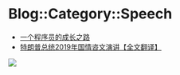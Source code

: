 # Blog::Category::Speech
* [一个程序员的成长之路](/blog/2019/MgXZH4Scw6Lckg9C)
* [特朗普总统2019年国情咨文演讲【全文翻译】](/blog/2019/ouGF3MEDGh6Yxq6G)

![](https://ww2.sinaimg.cn/large/005BYqpgly1g01dwo3j72j308c01o080.jpg)
